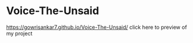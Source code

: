 # Voice-The-Unsaid
 https://gowrisankar7.github.io/Voice-The-Unsaid/ click here to preview of my project
